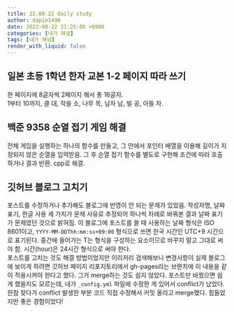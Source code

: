 ```yaml
---
title: 22.08.22 daily study
author: dapin1490
date: 2022-08-22 21:25:00 +0900
categories: [내가 해냄]
tags: [내가 해냄]
render_with_liquid: false
---
```


## 일본 초등 1학년 한자 교본 1-2 페이지 따라 쓰기
한 페이지에 8글자씩 2페이지 해서 총 16글자.   
1부터 10까지, 클 대, 작을 소, 나무 목, 남자 남, 빌 공, 아들 자.   

## 백준 9358 순열 접기 게임 해결
전체 게임을 실행하는 하나의 함수를 만들고, 그 안에서 포인터 배열을 이용해 길이가 지정되지 않은 순열을 입력받음. 그 후 순열 접기 함수를 별도로 구현해 조건에 따라 호출하거나 결과 반환. cpp로 해결.   

## 깃허브 블로그 고치기
포스트를 수정하거나 추가해도 블로그에 반영이 안 되는 문제가 있었음. 작성자명, 날짜 표기, 한글 사용 세 가지가 문제 사유로 추정되어 하나씩 차례로 바꿔본 결과 날짜 표기가 문제였던 것으로 밝혀짐. 이 블로그에 포스트를 쓸 때 사용하는 날짜 형식은 ISO 8601이고, `YYYY-MM-DDThh:mm:ss+09:00` 형식으로 쓰면 한국 시간인 UTC+9 시간으로 표기된다. 중간에 들어가는 T는 형식을 구성하는 요소이므로 바꾸지 말고 그대로 써야 함. 시간(hour)은 24시간 형식으로 써야 한다.   
포스트를 고치는 것도 해결 방법이었지만 이리저리 검색해보니 변경사항이 실제 블로그에 보이게 하려면 깃허브 페이지 리포지토리에서 gh-pages라는 브랜치에 이 내용을 같이 적용시켜야 한다고 했다. 그거 merge하는 것도 쉽지 않았다. 포스트만 바꿨으면 쉽게 했을지도 모르는데, 내가 `_config.yml` 파일에 수정한 게 있어서 conflict가 났었다. 한참 찾다가 conflict 발생한 부분 코드 직접 수정해서 커밋 올리고 merge했다. 힘들었지만 좋은 경험이었다!